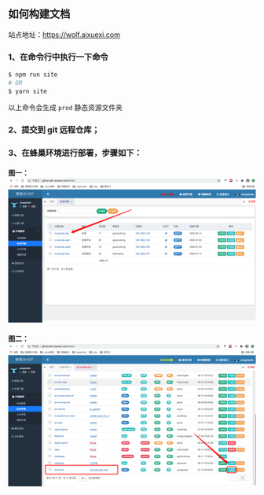 ## 如何构建文档

站点地址：<https://wolf.aixuexi.com>

### 1、在命令行中执行一下命令

```bash
$ npm run site
# OR
$ yarn site
```

以上命令会生成 `prod` 静态资源文件夹

### 2、提交到 git 远程仓库；

### 3、在蜂巢环境进行部署，步骤如下：<br />

#### 图一：![avatar](../images/site1.png)

#### 图二：![avatar](../images/site2.png)
